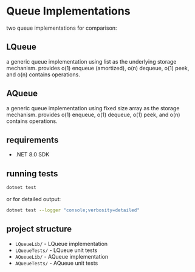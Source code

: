 # Queue Implementations

two queue implementations for comparison:

## LQueue
a generic queue implementation using list<t> as the underlying storage mechanism.
provides o(1) enqueue (amortized), o(n) dequeue, o(1) peek, and o(n) contains operations.

## AQueue  
a generic queue implementation using fixed size array as the storage mechanism.
provides o(1) enqueue, o(1) dequeue, o(1) peek, and o(n) contains operations.

## requirements

- .NET 8.0 SDK

## running tests

```bash
dotnet test
```

or for detailed output:

```bash
dotnet test --logger "console;verbosity=detailed"
```

## project structure

- `LQueueLib/` - LQueue<T> implementation
- `LQueueTests/` - LQueue unit tests
- `AQueueLib/` - AQueue<T> implementation  
- `AQueueTests/` - AQueue unit tests 
